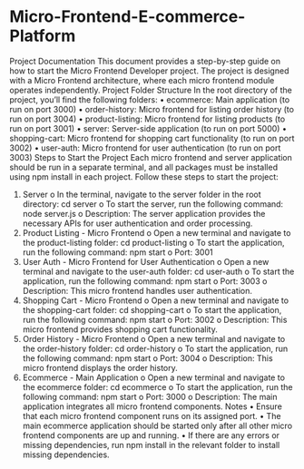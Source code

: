 # Micro-Frontend-E-commerce-Platform
Project Documentation
This document provides a step-by-step guide on how to start the Micro Frontend Developer
project. The project is designed with a Micro Frontend architecture, where each micro frontend
module operates independently.
Project Folder Structure
In the root directory of the project, you’ll find the following folders:
• ecommerce: Main application (to run on port 3000)
• order-history: Micro frontend for listing order history (to run on port 3004)
• product-listing: Micro frontend for listing products (to run on port 3001)
• server: Server-side application (to run on port 5000)
• shopping-cart: Micro frontend for shopping cart functionality (to run on port 3002)
• user-auth: Micro frontend for user authentication (to run on port 3003)
Steps to Start the Project
Each micro frontend and server application should be run in a separate terminal, and all packages
must be installed using npm install in each project. Follow these steps to start the project:
1. Server
o In the terminal, navigate to the server folder in the root directory:
cd server
o To start the server, run the following command:
node server.js
o Description: The server application provides the necessary APIs for user
authentication and order processing.
2. Product Listing - Micro Frontend
o Open a new terminal and navigate to the product-listing folder:
cd product-listing
o To start the application, run the following command:
npm start
o Port: 3001
3. User Auth - Micro Frontend for User Authentication
o Open a new terminal and navigate to the user-auth folder:
cd user-auth
o To start the application, run the following command:
npm start
o Port: 3003
o Description: This micro frontend handles user authentication.
4. Shopping Cart - Micro Frontend
o Open a new terminal and navigate to the shopping-cart folder:
cd shopping-cart
o To start the application, run the following command:
npm start
o Port: 3002
o Description: This micro frontend provides shopping cart functionality.
5. Order History - Micro Frontend
o Open a new terminal and navigate to the order-history folder:
cd order-history
o To start the application, run the following command:
npm start
o Port: 3004
o Description: This micro frontend displays the order history.
6. Ecommerce - Main Application
o Open a new terminal and navigate to the ecommerce folder:
cd ecommerce
o To start the application, run the following command:
npm start
o Port: 3000
o Description: The main application integrates all micro frontend components.
Notes
• Ensure that each micro frontend component runs on its assigned port.
• The main ecommerce application should be started only after all other micro frontend
components are up and running.
• If there are any errors or missing dependencies, run npm install in the relevant folder to
install missing dependencies.
